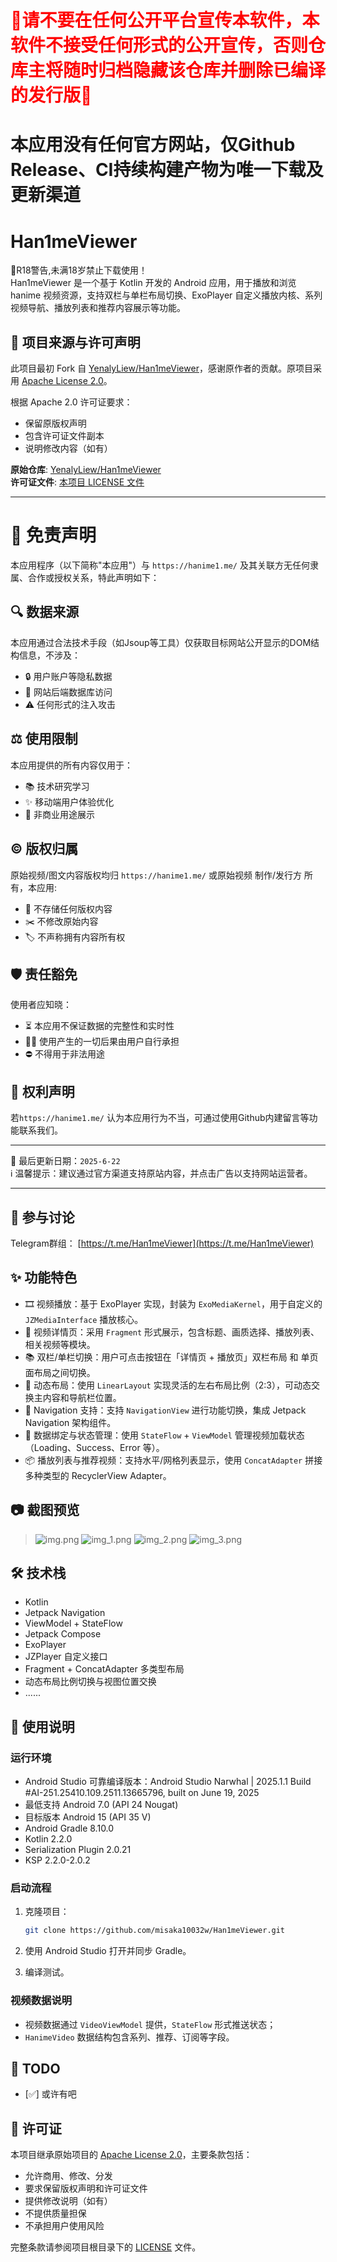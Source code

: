 # <font color='red'>🚫请不要在任何公开平台宣传本软件，本软件不接受任何形式的公开宣传，否则仓库主将随时归档隐藏该仓库并删除已编译的发行版🚫</font>
# 本应用没有任何官方网站，仅Github Release、CI持续构建产物为唯一下载及更新渠道
# Han1meViewer
🔞R18警告,未满18岁禁止下载使用！\
Han1meViewer 是一个基于 Kotlin 开发的 Android 应用，用于播放和浏览 hanime 视频资源，支持双栏与单栏布局切换、ExoPlayer 自定义播放内核、系列视频导航、播放列表和推荐内容展示等功能。

## 📜 项目来源与许可声明

此项目最初 Fork 自 [YenalyLiew/Han1meViewer](https://github.com/YenalyLiew/Han1meViewer)，感谢原作者的贡献。原项目采用 [Apache License 2.0](https://www.apache.org/licenses/LICENSE-2.0)。

根据 Apache 2.0 许可证要求：
- 保留原版权声明
- 包含许可证文件副本
- 说明修改内容（如有）

**原始仓库**: [YenalyLiew/Han1meViewer](https://github.com/YenalyLiew/Han1meViewer)  
**许可证文件**: [本项目 LICENSE 文件](LICENSE)

---
# 📜 免责声明

本应用程序（以下简称"本应用"）与 `https://hanime1.me/` 及其关联方无任何隶属、合作或授权关系，特此声明如下：

## 🔍 数据来源
本应用通过合法技术手段（如Jsoup等工具）仅获取目标网站公开显示的DOM结构信息，不涉及：
- 🔒 用户账户等隐私数据
- 🛑 网站后端数据库访问
- ⚠️ 任何形式的注入攻击

## ⚖️ 使用限制
本应用提供的所有内容仅用于：
- 📚 技术研究学习
- ✨ 移动端用户体验优化
- 🚫 非商业用途展示

## ©️ 版权归属
原始视频/图文内容版权均归 `https://hanime1.me/` 或原始视频 制作/发行方 所有，本应用:
- 💾 不存储任何版权内容
- ✂️ 不修改原始内容
- 🏷️ 不声称拥有内容所有权

## 🛡️ 责任豁免
使用者应知晓：
- ⏳ 本应用不保证数据的完整性和实时性
- 🙅‍♂️ 使用产生的一切后果由用户自行承担
- ⛔ 不得用于非法用途

## 📮 权利声明
若`https://hanime1.me/` 认为本应用行为不当，可通过使用Github内建留言等功能联系我们。

---

🔄 最后更新日期：`2025-6-22`  
ℹ️ 温馨提示：建议通过官方渠道支持原站内容，并点击广告以支持网站运营者。

---
## 🧾 参与讨论
 Telegram群组： [https://t.me/Han1meViewer](https://t.me/Han1meViewer)

## ✨ 功能特色

* 🎞️ 视频播放：基于 ExoPlayer 实现，封装为 `ExoMediaKernel`，用于自定义的 `JZMediaInterface` 播放核心。
* 📄 视频详情页：采用 `Fragment` 形式展示，包含标题、画质选择、播放列表、相关视频等模块。
* 📚 双栏/单栏切换：用户可点击按钮在「详情页 + 播放页」双栏布局 和 单页面布局之间切换。
* 🎨 动态布局：使用 `LinearLayout` 实现灵活的左右布局比例（2:3），可动态交换主内容和导航栏位置。
* 🧭 Navigation 支持：支持 `NavigationView` 进行功能切换，集成 Jetpack Navigation 架构组件。
* 🔄 数据绑定与状态管理：使用 `StateFlow` + `ViewModel` 管理视频加载状态（Loading、Success、Error 等）。
* 📦 播放列表与推荐视频：支持水平/网格列表显示，使用 `ConcatAdapter` 拼接多种类型的 RecyclerView Adapter。

## 📷 截图预览

> ![img.png](img.png) ![img_1.png](img_1.png)
> ![img_2.png](img_2.png)
> ![img_3.png](img_3.png)

## 🛠️ 技术栈

* Kotlin
* Jetpack Navigation
* ViewModel + StateFlow
* Jetpack Compose
* ExoPlayer
* JZPlayer 自定义接口
* Fragment + ConcatAdapter 多类型布局
* 动态布局比例切换与视图位置交换
* ......

## 🧪 使用说明

### 运行环境

* Android Studio 可靠编译版本：Android Studio Narwhal | 2025.1.1
  Build #AI-251.25410.109.2511.13665796, built on June 19, 2025
* 最低支持 Android 7.0 (API 24 Nougat)
* 目标版本 Android 15 (API 35 V)
* Android Gradle 8.10.0
* Kotlin 2.2.0
* Serialization Plugin 2.0.21
* KSP 2.2.0-2.0.2

### 启动流程

1. 克隆项目：

   ```bash
   git clone https://github.com/misaka10032w/Han1meViewer.git
   ```

2. 使用 Android Studio 打开并同步 Gradle。

3. 编译测试。

### 视频数据说明

* 视频数据通过 `VideoViewModel` 提供，`StateFlow` 形式推送状态；
* `HanimeVideo` 数据结构包含系列、推荐、订阅等字段。


## 🧩 TODO

* [✅] 或许有吧


## 📄 许可证

本项目继承原始项目的 [Apache License 2.0](https://www.apache.org/licenses/LICENSE-2.0)，主要条款包括：
- 允许商用、修改、分发
- 要求保留版权声明和许可证文件
- 提供修改说明（如有）
- 不提供质量担保
- 不承担用户使用风险

完整条款请参阅项目根目录下的 [LICENSE](LICENSE) 文件。

